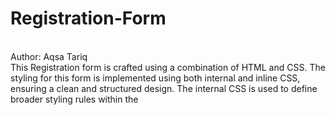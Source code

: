 # Registration-Form
<br>
Author: Aqsa Tariq

<br>
This Registration form is crafted using a combination of HTML and CSS. The styling for this form is implemented using both internal and inline CSS, ensuring a clean and structured design. The internal CSS is used to define broader styling rules within the <style> section of the HTML document, while inline CSS is applied directly to specific elements for precise control over their appearance. This approach allows for a cohesive and visually appealing user experience
